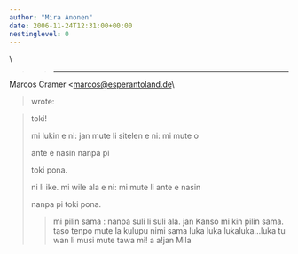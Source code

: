 ```yaml
---
author: "Mira Anonen"
date: 2006-11-24T12:31:00+00:00
nestinglevel: 0
---
```

\
>> ---
 Marcos Cramer <[marcos@esperantoland.de](mailto://marcos@esperantoland.de)\
> wrote:

>> 
> toki!
> 
>> 
> mi lukin e ni: jan mute li sitelen e ni: mi mute o
> 
> ante e nasin nanpa pi
> 
> toki pona.
> 
>> 
> ni li ike. mi wile ala e ni: mi mute li ante e nasin
> 
> nanpa pi toki pona.
>> mi pilin sama : nanpa suli li suli ala.
>> jan Kanso
>mi kin pilin sama. taso tenpo mute la kulupu nimi sama luka luka lukaluka...luka tu wan li musi mute tawa mi! a a!jan Mila